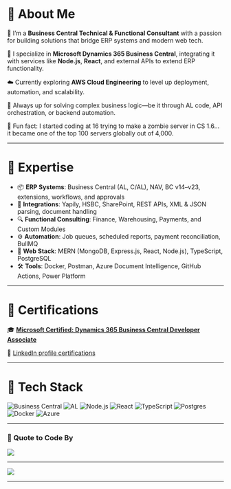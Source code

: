# 💼 About Me

🔧 I’m a **Business Central Technical & Functional Consultant** with a passion for building solutions that bridge ERP systems and modern web tech. 
 
🔗 I specialize in **Microsoft Dynamics 365 Business Central**, integrating it with services like **Node.js**, **React**, and external APIs to extend ERP functionality.

☁️ Currently exploring **AWS Cloud Engineering** to level up deployment, automation, and scalability.

🧠 Always up for solving complex business logic—be it through AL code, API orchestration, or backend automation.

🧟 Fun fact: I started coding at 16 trying to make a zombie server in CS 1.6… it became one of the top 100 servers globally out of 4,000.

---

# 🧠 Expertise

* 📦 **ERP Systems**: Business Central (AL, C/AL), NAV, BC v14–v23, extensions, workflows, and approvals
* 🔁 **Integrations**: Yapily, HSBC, SharePoint, REST APIs, XML & JSON parsing, document handling
* 🔍 **Functional Consulting**: Finance, Warehousing, Payments, and Custom Modules
* ⚙️ **Automation**: Job queues, scheduled reports, payment reconciliation, BullMQ
* 🧰 **Web Stack**: MERN (MongoDB, Express.js, React, Node.js), TypeScript, PostgreSQL
* 🛠️ **Tools**: Docker, Postman, Azure Document Intelligence, GitHub Actions, Power Platform

---

# 📜 Certifications

🎓 [**Microsoft Certified: Dynamics 365 Business Central Developer Associate**](https://learn.microsoft.com/en-gb/users/muk18jul/credentials/7008b93f84826c9)

🔗 [LinkedIn profile certifications](https://www.linkedin.com/in/muk18jul/details/certifications/)

---

# 🚀 Tech Stack

![Business Central](https://img.shields.io/badge/Business%20Central-0081CB?style=for-the-badge\&logo=microsoft\&logoColor=white)
![AL](https://img.shields.io/badge/AL%20Language-003B57?style=for-the-badge\&logo=microsoft\&logoColor=white)
![Node.js](https://img.shields.io/badge/node.js-6DA55F?style=for-the-badge\&logo=node.js\&logoColor=white)
![React](https://img.shields.io/badge/react-%2320232a.svg?style=for-the-badge\&logo=react\&logoColor=%2361DAFB)
![TypeScript](https://img.shields.io/badge/typescript-%23007ACC.svg?style=for-the-badge\&logo=typescript\&logoColor=white)
![Postgres](https://img.shields.io/badge/postgres-%23316192.svg?style=for-the-badge\&logo=postgresql\&logoColor=white)
![Docker](https://img.shields.io/badge/docker-%230db7ed.svg?style=for-the-badge\&logo=docker\&logoColor=white)
![Azure](https://img.shields.io/badge/azure-0089D6?style=for-the-badge\&logo=microsoftazure\&logoColor=white)

---

### 💬 Quote to Code By

![](https://quotes-github-readme.vercel.app/api?type=horizontal\&theme=radical)

---

[![](https://visitcount.itsvg.in/api?id=mumarkhann\&icon=0\&color=0)](https://visitcount.itsvg.in)

---
